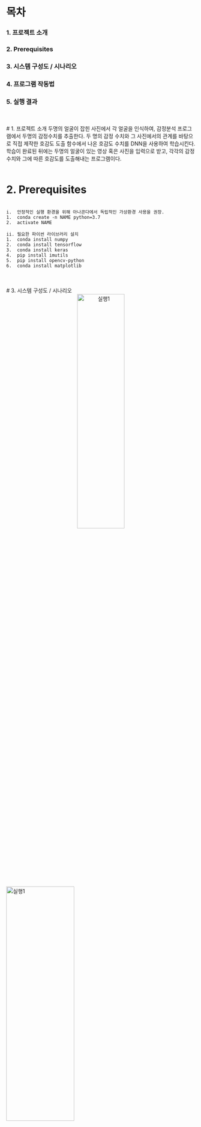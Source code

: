 # 목차
### 1. 프로젝트 소개 
### 2. Prerequisites
### 3. 시스템 구성도 / 시나리오  
### 4. 프로그램 작동법  
### 5. 실행 결과   
<br/>
<br/>
# 1. 프로젝트 소개    
두명의 얼굴이 잡힌 사진에서 각 얼굴을 인식하여, 감정분석 프로그램에서 두명의 감정수치를 추출한다.
두 명의 감정 수치와 그 사진에서의 관계를 바탕으로 직접 제작한 호감도 도출 함수에서 나온 호감도 수치를 DNN을 사용하여 학습시킨다. 
학습이 완료된 뒤에는 두명의 얼굴이 있는 영상 혹은 사진을 입력으로 받고, 각각의 감정 수치와 그에 따른 호감도를 도출해내는 프로그램이다.
<br/>
<br/>
          

# 2. Prerequisites
```

i.	안정적인 실행 환경을 위해 아나콘다에서 독립적인 가상환경 사용을 권장.
1.	conda create -n NAME python=3.7
2.	activate NAME

ii.	필요한 파이썬 라이브러리 설치
1.	conda install numpy
2.	conda install tensorflow
3.	conda install keras
4.	pip install imutils
5.	pip install opencv-python
6.	conda install matplotlib

```            
<br/>
<br/>
# 3. 시스템 구성도 / 시나리오  
<div> <center><img src="https://user-images.githubusercontent.com/48399897/80967601-99ad7b80-8e51-11ea-8b3c-1417f8fca4bd.jpg" width="50%" height="40%" title="시스템 " alt="실행1"> </img></div>
<br/>
<div>
<img src="https://user-images.githubusercontent.com/48399897/80967639-a7fb9780-8e51-11ea-8b28-8f1b4b977ff2.jpg" width="60%" height="40%" title="시나리오" alt="실행1">     </img>  
</div>    
<br/>
<br/>

# 4. 프로그램 작동법   

***1. 다운받은 OpenSource폴더가 있는 path로 이동***    
<div>
<img src="https://user-images.githubusercontent.com/48399897/80968716-679d1900-8e53-11ea-8c14-a6a6363f0988.png" width="60%" height="40%" title="cd OpenSource" alt="실행1">     </img>  
</div>    
</br>
</br>

***2-1. Web cam 입력으로 사용하는경우***  

python webface.py 실행 
옵션으로 -c 선택 필수
haarcascade_frontalface_default.xml -m epoch_75.hdf5
python webface.py -c haarcascade_frontalface_default.xml -m epoch_75.hdf5
얼굴검출, 감정인식 위한 파일 인자로 같이 작성

<div>
<img src="https://user-images.githubusercontent.com/48399897/80968714-67048280-8e53-11ea-9762-2464c62b6748.jpg" width="60%" height="40%" title="web cam 사용시" alt="실행1">     </img>  
</div>    
</br>
</br>

***2-2. video를 입력으로 사용하는 경우*** 

 python webface.py 실행 
python webface.py -c haarcascade_frontalface_default.xml -m epoch_75.hdf5 -v video.mp4
(비디오 파일이 같은 폴더 안에 있으면 앞에 경로 생략 가능)

<div>
<img src="https://user-images.githubusercontent.com/48399897/80968722-68ce4600-8e53-11ea-9c1b-99b0f80ebfdb.jpg" width="60%" height="40%" title="video 사용시" alt="실행1">     </img>  
</div>    
</br>
</br>


#           
#                     
      
# 5. 실행 결과    
## 
>>>>>![실행결과](https://user-images.githubusercontent.com/48399897/80966965-8b129480-8e50-11ea-9921-137b217bf458.gif)


